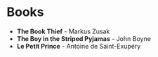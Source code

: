 # Books

* **The Book Thief** - Markus Zusak
* **The Boy in the Striped Pyjamas** - John Boyne
* **Le Petit Prince** - Antoine de Saint-Exupéry

